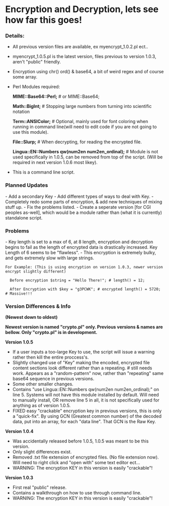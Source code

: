 <h1>Encryption and Decryption, lets see how far this goes!</h1>

  <h3>Details:</h3>
  
  - All previous version files are available, ex myencrypt_1.0.2.pl ect..
  
  - myencrypt_1.0.5.pl is the latest version, files previous to version 1.0.3, aren't "public" friendly.
  
- Encryption using chr() ord() & base64, a bit of weird regex and of course some array.
- Perl Modules required:

    <strong>MIME::Base64::Perl;</strong> # or MIME::Base64;
    
    <strong>Math::BigInt;</strong> # Stopping large numbers from turning into scientific notation
    
    <strong>Term::ANSIColor;</strong> # Optional, mainly used for font coloring when running in command line(will need to edit code if you are not going to use this module).
    
    <strong>File::Slurp;</strong> # When decrypting, for reading the encrypted file.
    
    <strong>Lingua::EN::Numbers qw(num2en num2en_ordinal);</strong> # Module is not used specifically in 1.0.5, can be removed from top of the script. (Will be required in next version 1.0.6 most likey).

- This is a command line script.


<h3>Planned Updates</h3>
- Add a secondary Key
- Add different types of ways to deal with Key.
- Completely redo some parts of encryption, & add new techniques of mixing stuff up.
- Fix the problems listed.
- Create a seperate version [for CGI peoples as-well], which would be a module rather than (what it is currently) standalone script.

<h3>Problems</h3>
- Key length is set to a max of 6, at 8 length, encryption and decryption begins to fail as the length of encrypted data is drastically increased. Key Length of 6 seems to be "flawless".
- This encryption is extremely bulky, and gets extremely slow with large strings.

    For Example: (This is using encryption on version 1.0.3, newer version encrypt slightly different)
      
      Before encryption $string = "Hello There!"; # length() = 12; 
      
      After Encryption with $key = "g3PCWK"; # encrypted length() = 5720; # Massive!!!

<h3>Version Differences & Info</h3>
<b>(Newest down to oldest)</b>

<b>Newest version is named "crypto.pl" only. Previous versions & names are bellow. Only "crypto.pl" is in development.</b>

<b>Version 1.0.5</b>
- If a user inputs a too-large Key to use, the script will issue a warning rather then kill the entire proccess's.
- Slightly changed use of "Key" making the encoded, encrypted file content sections look different rather than a repeating. # still needs work. Appears as a "random-pattern" now, rather than "repeating" same base64 sequence in previous versions.
- Some other smaller changes.
- Contains "use Lingua::EN::Numbers qw(num2en num2en_ordinal);" on line 5. Systems will not have this module installed by default. Will need to manually install, OR remove line 5 in all, it is not specifically used for anything as of version 1.0.5.
- FIXED easy "crackable" encryption key in previous versions, this is only a "quick-fix". By using GCN (Greatest common number) of the decoded data, put into an array, for each "data line". That GCN is the Raw Key.


<b>Version 1.0.4</b>
- Was accidentally released before 1.0.5, 1.0.5 was meant to be this version.
- Only slight differences exist.
- Removed .txt file extension of encrypted files. (No file extension now). Will need to right click and "open with" some text editor ect...
- WARNING: The encryption KEY in this version is easily "crackable"!

<b>Version 1.0.3</b>
- First real "public" release.
- Contains a walkthrough on how to use through command line.
- WARNING: The encryption KEY in this version is easily "crackable"!

